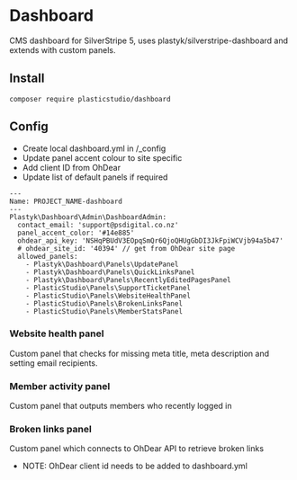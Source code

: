 # Dashboard

CMS dashboard for SilverStripe 5, uses plastyk/silverstripe-dashboard and extends with custom panels.

## Install

```
composer require plasticstudio/dashboard
```

## Config
- Create local dashboard.yml in /_config
- Update panel accent colour to site specific
- Add client ID from OhDear
- Update list of default panels if required
```
---
Name: PROJECT_NAME-dashboard
---
Plastyk\Dashboard\Admin\DashboardAdmin:
  contact_email: 'support@psdigital.co.nz'
  panel_accent_color: '#14e885'
  ohdear_api_key: 'NSHqPBUdV3EOpqSmQr6QjoQHUgGbDI3JkFpiWCVjb94a5b47'
  # ohdear_site_id: '40394' // get from OhDear site page
  allowed_panels:
    - Plastyk\Dashboard\Panels\UpdatePanel
    - Plastyk\Dashboard\Panels\QuickLinksPanel
    - Plastyk\Dashboard\Panels\RecentlyEditedPagesPanel
    - PlasticStudio\Panels\SupportTicketPanel
    - PlasticStudio\Panels\WebsiteHealthPanel
    - PlasticStudio\Panels\BrokenLinksPanel
    - PlasticStudio\Panels\MemberStatsPanel
```

### Website health panel
Custom panel that checks for missing meta title, meta description and setting email recipients.

### Member activity panel
Custom panel that outputs members who recently logged in

### Broken links panel
Custom panel which connects to OhDear API to retrieve broken links
- NOTE: OhDear client id needs to be added to dashboard.yml
